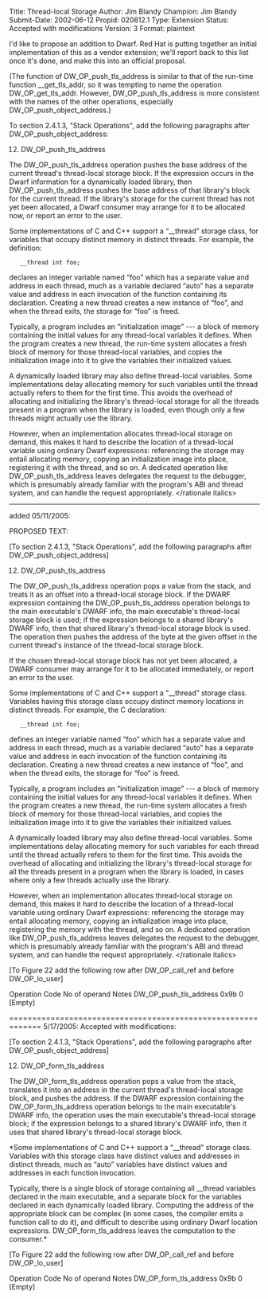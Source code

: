 Title:       Thread-local Storage
Author:      Jim Blandy
Champion:    Jim Blandy
Submit-Date: 2002-06-12
Propid:      020612.1
Type:        Extension
Status:      Accepted with modifications
Version:     3
Format:      plaintext

I'd like to propose an addition to Dwarf.  Red Hat is putting together
an initial implementation of this as a vendor extension; we'll report
back to this list once it's done, and make this into an official
proposal.

(The function of DW_OP_push_tls_address is similar to that of the
run-time function __get_tls_addr, so it was tempting to name the
operation DW_OP_get_tls_addr.  However, DW_OP_push_tls_address is more
consistent with the names of the other operations, especially
DW_OP_push_object_address.)


To section 2.4.1.3, "Stack Operations", add the following paragraphs
after DW_OP_push_object_address:

12. DW_OP_push_tls_address

The DW_OP_push_tls_address operation pushes the base address of the
current thread's thread-local storage block.  If the expression occurs
in the Dwarf information for a dynamically loaded library, then
DW_OP_push_tls_address pushes the base address of that library's block
for the current thread.  If the library's storage for the current
thread has not yet been allocated, a Dwarf consumer may arrange for it
to be allocated now, or report an error to the user.

<rationale italics>
Some implementations of C and C++ support a “__thread” storage
class, for variables that occupy distinct memory in distinct threads.
For example, the definition:

       __thread int foo;

declares an integer variable named “foo” which has a separate value
and address in each thread, much as a variable declared “auto” has a
separate value and address in each invocation of the function
containing its declaration.  Creating a new thread creates a new
instance of “foo”, and when the thread exits, the storage for
“foo” is freed.

Typically, a program includes an “initialization image” --- a block
of memory containing the initial values for any thread-local variables
it defines.  When the program creates a new thread, the run-time
system allocates a fresh block of memory for those thread-local
variables, and copies the initialization image into it to give the
variables their initialized values.

A dynamically loaded library may also define thread-local variables.
Some implementations delay allocating memory for such variables until
the thread actually refers to them for the first time.  This avoids
the overhead of allocating and initializing the library's thread-local
storage for all the threads present in a program when the library is
loaded, even though only a few threads might actually use the library.

However, when an implementation allocates thread-local storage on
demand, this makes it hard to describe the location of a thread-local
variable using ordinary Dwarf expressions: referencing the storage may
entail allocating memory, copying an initialization image into place,
registering it with the thread, and so on.  A dedicated operation like
DW_OP_push_tls_address leaves delegates the request to the debugger,
which is presumably already familiar with the program's ABI and thread
system, and can handle the request appropriately.
</rationale italics>

---------------------
added 05/11/2005:

PROPOSED TEXT:

[To section 2.4.1.3, "Stack Operations", add the following paragraphs
after DW_OP_push_object_address]

12. DW_OP_push_tls_address

The DW_OP_push_tls_address operation pops a value from the stack, and
treats it as an offset into a thread-local storage block.  If the
DWARF expression containing the DW_OP_push_tls_address operation
belongs to the main executable's DWARF info, the main executable's
thread-local storage block is used; if the expression belongs to a
shared library's DWARF info, then that shared library's thread-local
storage block is used.  The operation then pushes the address of the
byte at the given offset in the current thread's instance of the
thread-local storage block.

If the chosen thread-local storage block has not yet been allocated, a
DWARF consumer may arrange for it to be allocated immediately, or
report an error to the user.

<rationale italics>
Some implementations of C and C++ support a “__thread” storage
class.  Variables having this storage class occupy distinct memory
locations in distinct threads.  For example, the C declaration:

       __thread int foo;

defines an integer variable named “foo” which has a separate value
and address in each thread, much as a variable declared “auto” has a
separate value and address in each invocation of the function
containing its declaration.  Creating a new thread creates a new
instance of “foo”, and when the thread exits, the storage for
“foo” is freed.

Typically, a program includes an “initialization image” --- a block
of memory containing the initial values for any thread-local variables
it defines.  When the program creates a new thread, the run-time
system allocates a fresh block of memory for those thread-local
variables, and copies the initialization image into it to give the
variables their initialized values.

A dynamically loaded library may also define thread-local variables.
Some implementations delay allocating memory for such variables for
each thread until the thread actually refers to them for the first
time.  This avoids the overhead of allocating and initializing the
library's thread-local storage for all the threads present in a
program when the library is loaded, in cases where only a few threads
actually use the library.

However, when an implementation allocates thread-local storage on
demand, this makes it hard to describe the location of a thread-local
variable using ordinary Dwarf expressions: referencing the storage may
entail allocating memory, copying an initialization image into place,
registering the memory with the thread, and so on.  A dedicated
operation like DW_OP_push_tls_address leaves delegates the request to
the debugger, which is presumably already familiar with the program's
ABI and thread system, and can handle the request appropriately.
</rationale italics>

[To Figure 22 add the following row after DW_OP_call_ref and before
DW_OP_lo_user]

Operation              Code No of operand Notes
DW_OP_push_tls_address 0x9b 0             [Empty]

=============================================================
5/17/2005:  Accepted with modifications:

[To section 2.4.1.3, "Stack Operations", add the following paragraphs
after DW_OP_push_object_address]

12. DW_OP_form_tls_address

The DW_OP_form_tls_address operation pops a value from the stack,
translates it into an address in the current thread's thread-local
storage block, and pushes the address.  If the DWARF expression
containing the DW_OP_form_tls_address operation belongs to the main
executable's DWARF info, the operation uses the main executable's
thread-local storage block; if the expression belongs to a shared
library's DWARF info, then it uses that shared library's thread-local
storage block.

*Some implementations of C and C++ support a “__thread” storage
class.  Variables with this storage class have distinct values and
addresses in distinct threads, much as “auto” variables have
distinct values and addresses in each function invocation.

Typically, there is a single block of storage containing all __thread
variables declared in the main executable, and a separate block for
the variables declared in each dynamically loaded library.  Computing
the address of the appropriate block can be complex (in some cases,
the compiler emits a function call to do it), and difficult to
describe using ordinary Dwarf location expressions.
DW_OP_form_tls_address leaves the computation to the consumer.*

[To Figure 22 add the following row after DW_OP_call_ref and before
DW_OP_lo_user]

Operation              Code No of operand Notes
DW_OP_form_tls_address 0x9b 0             [Empty]
